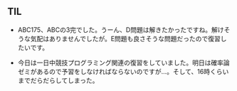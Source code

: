 ## TIL

* ABC175、ABCの3完でした。うーん、D問題は解きたかったですね。解けそうな気配はありませんでしたが。E問題も良さそうな問題だったので復習したいです。

* 今日は一日中競技プログラミング関連の復習をしていました。明日は確率論ゼミがあるので予習をしなければならないのですが...。そして、16時くらいまでだらだらしてしまった。
